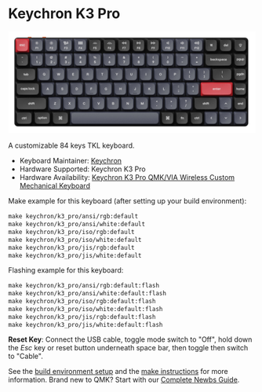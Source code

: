 # Keychron K3 Pro

![Keychron K3 Pro](https://github.com/Keychron/ProductImage/blob/main/K_Pro/k3_pro.jpg?raw=true)

A customizable 84 keys TKL keyboard.

* Keyboard Maintainer: [Keychron](https://github.com/keychron)
* Hardware Supported: Keychron K3 Pro
* Hardware Availability: [Keychron K3 Pro QMK/VIA Wireless Custom Mechanical Keyboard](https://www.keychron.com/products/keychron-k3-pro-qmk-via-wireless-custom-mechanical-keyboard)

Make example for this keyboard (after setting up your build environment):

    make keychron/k3_pro/ansi/rgb:default
    make keychron/k3_pro/ansi/white:default
    make keychron/k3_pro/iso/rgb:default
    make keychron/k3_pro/iso/white:default
    make keychron/k3_pro/jis/rgb:default
    make keychron/k3_pro/jis/white:default

Flashing example for this keyboard:

    make keychron/k3_pro/ansi/rgb:default:flash
    make keychron/k3_pro/ansi/white:default:flash
    make keychron/k3_pro/iso/rgb:default:flash
    make keychron/k3_pro/iso/white:default:flash
    make keychron/k3_pro/jis/rgb:default:flash
    make keychron/k3_pro/jis/white:default:flash

**Reset Key**: Connect the USB cable, toggle mode switch to "Off", hold down the *Esc* key or reset button underneath space bar, then toggle then switch to "Cable".

See the [build environment setup](https://docs.qmk.fm/#/getting_started_build_tools) and the [make instructions](https://docs.qmk.fm/#/getting_started_make_guide) for more information. Brand new to QMK? Start with our [Complete Newbs Guide](https://docs.qmk.fm/#/newbs).
